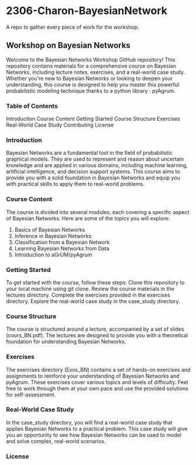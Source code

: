 # 2306-Charon-BayesianNetwork

A repo to gather every piece of work for the workshop.

## Workshop on Bayesian Networks

Welcome to the Bayesian Networks Workshop GitHub repository! This repository contains materials for a comprehensive course on Bayesian Networks, including lecture notes, exercises, and a real-world case study. Whether you're new to Bayesian Networks or looking to deepen your understanding, this course is designed to help you master this powerful probabilistic modeling technique thanks to a python library : pyAgrum.

### Table of Contents
Introduction
Course Content
Getting Started
Course Structure
Exercises
Real-World Case Study
Contributing
License

### Introduction
Bayesian Networks are a fundamental tool in the field of probabilistic graphical models. They are used to represent and reason about uncertain knowledge and are applied in various domains, including machine learning, artificial intelligence, and decision support systems. This course aims to provide you with a solid foundation in Bayesian Networks and equip you with practical skills to apply them to real-world problems.

### Course Content
The course is divided into several modules, each covering a specific aspect of Bayesian Networks. Here are some of the topics you will explore:

1. Basics of Bayesian Networks
2. Inference in Bayesian Networks
3. Classification from a Bayesian Network
4. Learning Bayesian Networks from Data
5. Introduction to aGrUM/pyAgrum

### Getting Started
To get started with the course, follow these steps:
Clone this repository to your local machine using git clone.
Review the course materials in the lectures directory.
Complete the exercises provided in the exercises directory.
Explore the real-world case study in the case_study directory.

### Course Structure
The course is structured around a lecture, accompanied by a set of slides (cours_BN.pdf). The lectures are designed to provide you with a theoretical foundation for understanding Bayesian Networks.

### Exercises
The exercises directory (Exos_BN) contains a set of hands-on exercises and assignments to reinforce your understanding of Bayesian Networks and pyAgrum. These exercises cover various topics and levels of difficulty. Feel free to work through them at your own pace and use the provided solutions for self-assessment.

### Real-World Case Study
In the case_study directory, you will find a real-world case study that applies Bayesian Networks to a practical problem. This case study will give you an opportunity to see how Bayesian Networks can be used to model and solve complex, real-world scenarios.

### License
